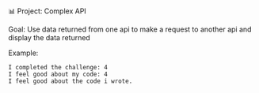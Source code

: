 📊 Project: Complex API 

Goal: Use data returned from one api to make a request to another api and display the data returned

Example:
```
I completed the challenge: 4
I feel good about my code: 4
I feel good about the code i wrote.
```
